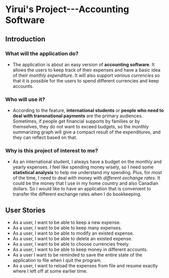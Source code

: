 # Yirui's Project---Accounting Software

## Introduction

### What will the application do?

- The application is about an easy version of **accounting software**. It allows the users to keep track of their 
expenses and have a basic idea of their *monthly expenditure*. It will also support *various currencies* so that it is
possible for the users to spend different currencies and keep accounts.

### Who will use it?

- According to the feature, **international students** or **people who need to deal with transnational payments** are 
the primary audiences. Sometimes, if people get financial supports by families or by themselves, they do not want to 
exceed budgets, so the monthly summarizing graph will give a compact result of the expenditures, and they can reflect 
based on that.


### Why is this project of interest to me?

- As an international student, I always have a budget on the monthly and yearly expenses. I feel like spending money 
wisely, so I need some **statistical analysis** to help me understand my spending. Plus, for most of the time, I need to 
deal with money with *different exchange rates*. It could be the money that I use in my home country and also Canadian 
dollars. So I would like to have an application that is convenient to transfer the different exchange rates when I do
bookkeeping.

## User Stories 
- As a user, I want to be able to keep a new expense.
- As a user, I want to be able to keep many expenses.
- As a user, I want to be able to modify an existed expense.
- As a user, I want to be able to delete an existed expense.
- As a user, I want to be able to choose currencies freely.
- As a user, I want to be able to keep money in different accounts.
- As a user I want to be reminded to save the entire state of the application to file when I quit the program.
- As a user, I want to reload the expenses from file and resume exactly where I left off at some earlier time.